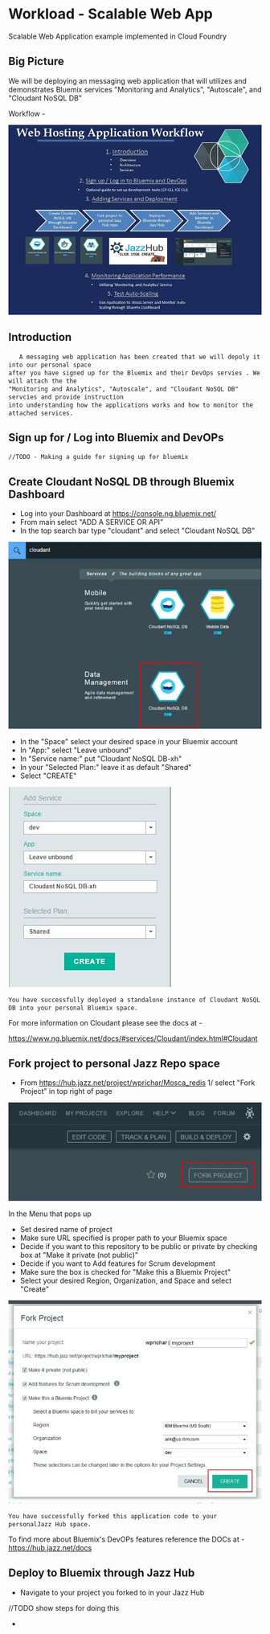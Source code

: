 # Workload - Scalable Web App

Scalable Web Application example implemented in Cloud Foundry 


## Big Picture

We will be deploying an messaging web application that will utilizes and demonstrates Bluemix services "Monitoring and Analytics",
"Autoscale", and "Cloudant NoSQL DB"

Workflow - 

![Workflow](images/WebHostingAppWorkflow.jpg)

## Introduction

	   A messaging web application has been created that we will depoly it into our personal space
	after you have signed up for the Bluemix and their DevOps servies . We will attach the the
	"Monitoring and Analytics", "Autoscale", and "Cloudant NoSQL DB" servcies and provide instruction
	into understanding how the applications works and how to monitor the attached services.  

## Sign up for / Log into Bluemix and DevOPs

	//TODO - Making a guide for signing up for bluemix


## Create Cloudant NoSQL DB through Bluemix Dashboard
 

* Log into your Dashboard at https://console.ng.bluemix.net/
* From main select "ADD A SERVICE OR API"
* In the top search bar type "cloudant" and select "Cloudant NoSQL DB"

![Example](images/cloudant.jpg)

* In the "Space" select your desired space in your Bluemix account
* In "App:" select "Leave unbound"
* In "Service name:" put "Cloudant NoSQL DB-xh"
* In your "Selected Plan:" leave it as default "Shared"
* Select "CREATE"

![Example](images/AddService.jpg)

	You have successfully deployed a standalone instance of Cloudant NoSQL DB into your personal Bluemix space. 
For more information on Cloudant please see the docs at - 

https://www.ng.bluemix.net/docs/#services/Cloudant/index.html#Cloudant

## Fork project to personal Jazz Repo space 

* From https://hub.jazz.net/project/wprichar/Mosca_redis 1/ select "Fork Project" in top right of page

![Example](images/fork.jpg)

In the Menu that pops up 

* Set desired name of project 
* Make sure URL specified is proper path to your Bluemix space 
* Decide if you want to this repository to be public or private by checking box at "Make it private (not public)"
* Decide if you want to Add features for Scrum development
* Make sure the box is checked for "Make this a Bluemix Project"
* Select your desired Region, Organization, and Space and select "Create"

![Example](images/create.jpg)

	You have successfully forked this application code to your personalJazz Hub space.
To find more about Bluemix's DevOPs features reference the DOCs at - 
https://hub.jazz.net/docs

## Deploy to Bluemix through Jazz Hub

* Navigate to your project you forked to in your Jazz Hub 

//TODO show steps for doing this

* 




